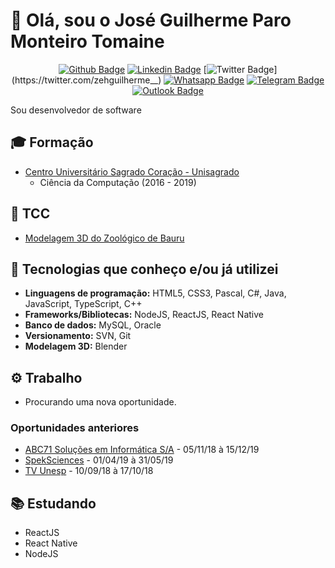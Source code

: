 # 👋 Olá, sou o José Guilherme Paro Monteiro Tomaine

<div align="center">

[![Github Badge](https://img.shields.io/badge/-Github-000?style=flat-square&logo=Github&logoColor=white&link=https://github.com/zehguilherme)](https://github.com/zehguilherme)
[![Linkedin Badge](https://img.shields.io/badge/-LinkedIn-blue?style=flat-square&logo=Linkedin&logoColor=white&link=http://linkedin.com/in/jos%C3%A9-guilherme-paro-monteiro-tomaine)](http://linkedin.com/in/jos%C3%A9-guilherme-paro-monteiro-tomaine)
[![Twitter Badge](https://img.shields.io/badge/-Twitter-1ca0f1?style=flat-square&labelColor=1ca0f1&logo=twitter&logoColor=white&link=https://twitter.com/zehguilherme__)](https://twitter.com/zehguilherme__)
[![Whatsapp Badge](https://img.shields.io/badge/-Whatsapp-4CA143?style=flat-square&labelColor=4CA143&logo=whatsapp&logoColor=white&link=https://api.whatsapp.com/send?phone=5514981195569)](https://api.whatsapp.com/send?phone=5514981195569)
[![Telegram Badge](https://img.shields.io/badge/-Telegram-1ca0f1?style=flat-square&labelColor=1ca0f1&logo=telegram&logoColor=white&link=https://t.me/zehguilherme)](https://t.me/zehguilherme)
[![Outlook Badge](https://img.shields.io/badge/-Outlook-0000FF?style=flat-square&labelColor=0000FF&logo=gmail&logoColor=white&link=mailto:jgtomaine@hotmail.com)](mailto:jgtomaine@hotmail.com)

</div>

Sou desenvolvedor de software

## 🎓 Formação

- [Centro Universitário Sagrado Coração - Unisagrado](https://unisagrado.edu.br/)
  - Ciência da Computação (2016 - 2019)

## 📔 TCC

- [Modelagem 3D do Zoológico de Bauru](https://github.com/zehguilherme/tcc-rv-zoo-bauru)

## 🚀 Tecnologias que conheço e/ou já utilizei

- **Linguagens de programação:** HTML5, CSS3, Pascal, C#, Java, JavaScript, TypeScript, C++
- **Frameworks/Bibliotecas:** NodeJS, ReactJS, React Native
- **Banco de dados:** MySQL, Oracle
- **Versionamento:** SVN, Git
- **Modelagem 3D:** Blender

## ⚙ Trabalho

- Procurando uma nova oportunidade.

### Oportunidades anteriores

- [ABC71 Soluções em Informática S/A](https://www.abc71.com.br/) - 05/11/18 à 15/12/19
- [SpekSciences](https://www.linkedin.com/company/speksciences/) - 01/04/19 à 31/05/19
- [TV Unesp](https://tv.unesp.br/) - 10/09/18 à 17/10/18

## 📚 Estudando

- ReactJS
- React Native
- NodeJS

